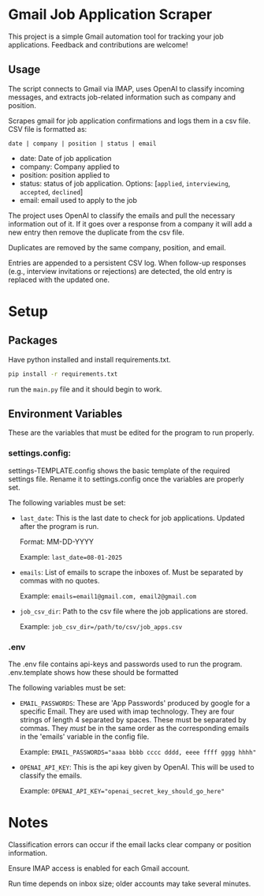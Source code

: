 # Gmail Job Application Scraper
This project is a simple Gmail automation tool for tracking your job applications. Feedback and contributions are welcome!

## Usage
The script connects to Gmail via IMAP, uses OpenAI to classify incoming messages, and extracts job-related information such as company and position.

Scrapes gmail for job application confirmations and logs them in a csv file.
CSV file is formatted as:

`date | company | position | status | email`

- date: Date of job application
- company: Company applied to
- position: position applied to
- status: status of job application. Options: [`applied`, `interviewing`, `accepted`, `declined`]
- email: email used to apply to the job

The project uses OpenAI to classify the emails and pull the necessary information out of it. If it goes over a response from a company it will add a new entry then remove the duplicate from the csv file. 

Duplicates are removed by the same company, position, and email. 

Entries are appended to a persistent CSV log. When follow-up responses (e.g., interview invitations or rejections) are detected, the old entry is replaced with the updated one.

# Setup
## Packages
Have python installed and install requirements.txt.

```bash
pip install -r requirements.txt
```

run the `main.py` file and it should begin to work. 

## Environment Variables
These are the variables that must be edited for the program to run properly.

### settings.config: 
settings-TEMPLATE.config shows the basic template of the required settings file.
Rename it to settings.config once the variables are properly set.

The following variables must be set:

- `last_date`: This is the last date to check for job applications. Updated after the program is run.

    Format: MM-DD-YYYY
  
    Example: `last_date=08-01-2025`

- `emails`: List of emails to scrape the inboxes of. Must be separated by commas with no quotes.
  
    Example: `emails=email1@gmail.com, email2@gmail.com`

- `job_csv_dir`: Path to the csv file where the job applications are stored.
  
    Example: `job_csv_dir=/path/to/csv/job_apps.csv`

### .env

The .env file contains api-keys and passwords used to run the program. .env.template shows how these should be formatted

The following variables must be set:

- `EMAIL_PASSWORDS`: These are 'App Passwords' produced by google for a specific Email. They are used with imap technology. They are four strings of length 4 separated by spaces. These must be separated by commas. They *must* be in the same order as the corresponding emails in the 'emails' variable in the config file.
  
    Example: `EMAIL_PASSWORDS="aaaa bbbb cccc dddd, eeee ffff gggg hhhh"`

- `OPENAI_API_KEY`: This is the api key given by OpenAI. This will be used to classify the emails.
  
    Example: `OPENAI_API_KEY="openai_secret_key_should_go_here"`

# Notes

Classification errors can occur if the email lacks clear company or position information.

Ensure IMAP access is enabled for each Gmail account.

Run time depends on inbox size; older accounts may take several minutes.
